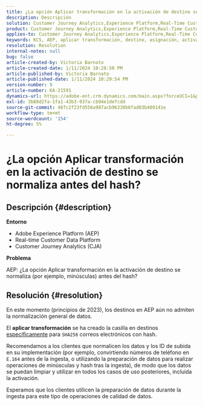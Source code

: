 ```yaml
---
title: ¿La opción Aplicar transformación en la activación de destino se normaliza antes del hash?
description: Descripción
solution: Customer Journey Analytics,Experience Platform,Real-Time Customer Data Platform
product: Customer Journey Analytics,Experience Platform,Real-Time Customer Data Platform
applies-to: Customer Journey Analytics,Experience Platform,Real-Time Customer Data Platform
keywords: KCS, AEP, aplicar transformación, destino, asignación, activación, RT-CDP, Customer Journey Analytics, normalizar, Adobe Experience Platform
resolution: Resolution
internal-notes: null
bug: false
article-created-by: Victoria Barnato
article-created-date: 1/11/2024 10:28:50 PM
article-published-by: Victoria Barnato
article-published-date: 1/11/2024 10:29:54 PM
version-number: 9
article-number: KA-21591
dynamics-url: https://adobe-ent.crm.dynamics.com/main.aspx?forceUCI=1&pagetype=entityrecord&etn=knowledgearticle&id=642f12ca-d0b0-ee11-a569-6045bd006704
exl-id: 3b88d2fa-1fa1-43b3-937a-cb94e1defcdd
source-git-commit: 46fc2f23fd556a987acb96338b6fad03b489141e
workflow-type: tm+mt
source-wordcount: '154'
ht-degree: 5%

---
```


# ¿La opción Aplicar transformación en la activación de destino se normaliza antes del hash?

## Descripción {#description}


<b>Entorno</b>

- Adobe Experience Platform (AEP)
- Real-time Customer Data Platform
- Customer Journey Analytics (CJA)




<b>Problema</b>


AEP: ¿La opción Aplicar transformación en la activación de destino se normaliza (por ejemplo, minúsculas) antes del hash?


## Resolución {#resolution}


En este momento (principios de 2023), los destinos en AEP aún no admiten la normalización general de datos.


El <b>aplicar transformación</b> se ha creado la casilla en destinos <u>específicamente</u> para `SHA256` correos electrónicos con hash.


Recomendamos a los clientes que normalicen los datos y los ID de subida en su implementación (por ejemplo, convirtiendo números de teléfono en `E.164` antes de la ingesta, o utilizando la preparación de datos para realizar operaciones de minúsculas y hash tras la ingesta), de modo que los datos se puedan limpiar y utilizar en todos los casos de uso posteriores, incluida la activación.

Esperamos que los clientes utilicen la preparación de datos durante la ingesta para este tipo de operaciones de calidad de datos.
